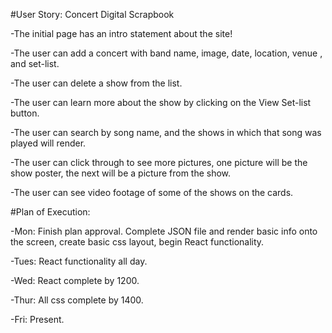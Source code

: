 #User Story: Concert Digital Scrapbook 

-The initial page has an intro statement about the site! 

-The user can add a concert with band name, image, date, location, venue , and set-list. 

-The user can delete a show from the list. 

-The user can learn more about the show by clicking on the View Set-list button. 

-The user can search by song name, and the shows in which that song was played will render. 

-The user can click through to see more pictures, one picture will be the show poster, the next will be a picture  from the show. 

-The user can see video footage of some of the shows on the cards. 





#Plan of Execution: 

-Mon: Finish plan approval. Complete JSON file and render basic info onto the screen, 
create basic css layout, begin React functionality. 
    
-Tues: React functionality all day. 

-Wed: React complete by 1200. 

-Thur: All css complete by 1400.  

-Fri: Present. 